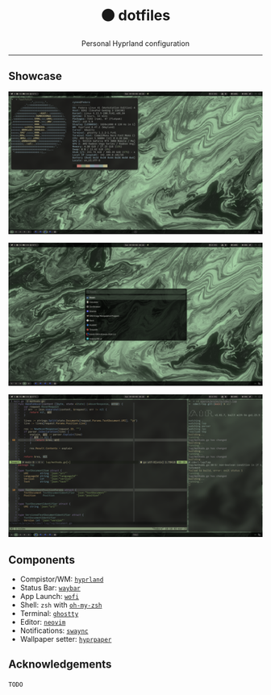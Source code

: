 <div align="center">
<h1>⚫ dotfiles</h1>
<p>Personal Hyprland configuration</p>

</div>

---
## Showcase
![Desktop with fastfetch](./source/dotfiles/img/fastfetch.png)

![Desktop with wofi](./source/dotfiles/img/wofi.png)

![Neovim](./source/dotfiles/img/nvim.png)


## Components
- Compistor/WM: [`hyprland`](https://github.com/hyprwm/Hyprland)
- Status Bar: [`waybar`](https://github.com/Alexays/Waybar)
- App Launch: [`wofi`](https://hg.sr.ht/~scoopta/wofi)
- Shell: `zsh` with [`oh-my-zsh`](https://github.com/ohmyzsh/ohmyzsh/)
- Terminal: [`ghostty`](https://github.com/ghostty-org/ghostty)
- Editor: [`neovim`](https://github.com/neovim/neovim)
- Notifications: [`swaync`](https://github.com/ErikReider/SwayNotificationCenter)
- Wallpaper setter: [`hyprpaper`](https://github.com/hyprwm/hyprpaper)

## Acknowledgements
`TODO`
